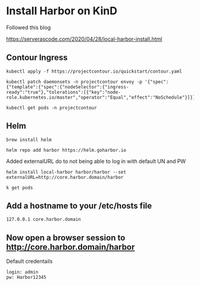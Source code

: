 # Install Harbor on KinD

Followed this blog

https://serverascode.com/2020/04/28/local-harbor-install.html



## Contour Ingress

```
kubectl apply -f https://projectcontour.io/quickstart/contour.yaml
```

```
kubectl patch daemonsets -n projectcontour envoy -p '{"spec":{"template":{"spec":{"nodeSelector":{"ingress-ready":"true"},"tolerations":[{"key":"node-role.kubernetes.io/master","operator":"Equal","effect":"NoSchedule"}]}}}}'
```

```
kubectl get pods -n projectcontour
```

## Helm

```
brew install helm
```

```
helm repo add harbor https://helm.goharbor.io
```


Added externalURL do to not being able to log in with default UN and PW
```
helm install local-harbor harbor/harbor --set externalURL=http://core.harbor.domain/harbor
```

```
k get pods
```

## Add a hostname to your /etc/hosts file

```
127.0.0.1 core.harbor.domain
```

## Now open a browser session to http://core.harbor.domain/harbor

Default credentails
```
login: admin
pw: Harbor12345
```


